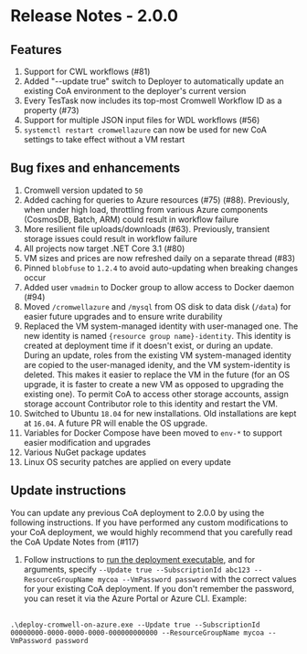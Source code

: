 # Release Notes - 2.0.0
## Features
1.  Support for CWL workflows (#81)
2.  Added "--update true" switch to Deployer to automatically update an existing CoA environment to the deployer's current version
3.  Every TesTask now includes its top-most Cromwell Workflow ID as a property (#73)
4.  Support for multiple JSON input files for WDL workflows (#56)
5.  `systemctl restart cromwellazure` can now be used for new CoA settings to take effect without a VM restart

## Bug fixes and enhancements

1.  Cromwell version updated to `50`
2.  Added caching for queries to Azure resources (#75) (#88).  Previously, when under high load, throttling from various Azure components (CosmosDB, Batch, ARM) could result in workflow failure
3.  More resilient file uploads/downloads (#63).  Previously, transient storage issues could result in workflow failure
4.  All projects now target .NET Core 3.1 (#80)
5.  VM sizes and prices are now refreshed daily on a separate thread (#83)
6.  Pinned `blobfuse` to `1.2.4` to avoid auto-updating when breaking changes occur
7.  Added user `vmadmin` to Docker group to allow access to Docker daemon (#94)
8.  Moved `/cromwellazure` and `/mysql` from OS disk to data disk (`/data`) for easier future upgrades and to ensure write durability
9.  Replaced the VM system-managed identity with user-managed one. The new identity is named `{resource group name}-identity`. This identity is created at deployment time if it doesn't exist, or during an update. During an update, roles from the existing VM system-managed identity are copied to the user-managed idenity, and the VM system-identity is deleted. This makes it easier to replace the VM in the future (for an OS upgrade, it is faster to create a new VM as opposed to upgrading the existing one). To permit CoA to access other storage accounts, assign storage account Contributor role to this identity and restart the VM.
10.  Switched to Ubuntu `18.04` for new installations. Old installations are kept at `16.04`. A future PR will enable the OS upgrade.
11.  Variables for Docker Compose have been moved to `env-*` to support easier modification and upgrades
12.  Various NuGet package updates
13.  Linux OS security patches are applied on every update

## Update instructions

You can update any previous CoA deployment to 2.0.0 by using the following instructions.  If you have performed any custom modifications to your CoA deployment, we would highly recommend that you carefully read the CoA Update Notes from (#117)
1.  Follow instructions to [run the deployment executable](https://github.com/microsoft/CromwellOnAzure#run-the-deployment-executable), and for arguments, specify `--Update true --SubscriptionId abc123 --ResourceGroupName mycoa --VmPassword password` with the correct values for your existing CoA deployment. If you don't remember the password, you can reset it via the Azure Portal or Azure CLI.  Example:<br/><br/>
 
`.\deploy-cromwell-on-azure.exe --Update true --SubscriptionId 00000000-0000-0000-0000-000000000000 --ResourceGroupName mycoa --VmPassword password`